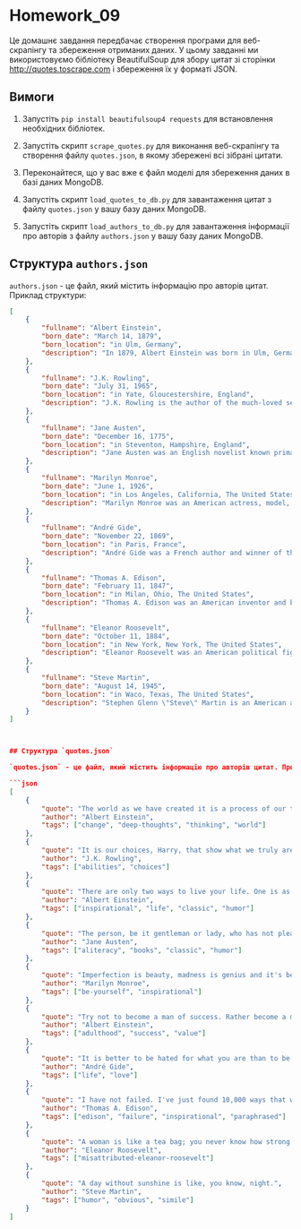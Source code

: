 # Homework_09

Це домашнє завдання передбачає створення програми для веб-скрапінгу та збереження отриманих даних. У цьому завданні ми використовуємо бібліотеку BeautifulSoup для збору цитат зі сторінки http://quotes.toscrape.com і збереження їх у форматі JSON.

## Вимоги

1. Запустіть `pip install beautifulsoup4 requests` для встановлення необхідних бібліотек.

2. Запустіть скрипт `scrape_quotes.py` для виконання веб-скрапінгу та створення файлу `quotes.json`, в якому збережені всі зібрані цитати.

3. Переконайтеся, що у вас вже є файл моделі для збереження даних в базі даних MongoDB.

4. Запустіть скрипт `load_quotes_to_db.py` для завантаження цитат з файлу `quotes.json` у вашу базу даних MongoDB.

5. Запустіть скрипт `load_authors_to_db.py` для завантаження інформації про авторів з файлу `authors.json` у вашу базу даних MongoDB.

## Структура `authors.json`

`authors.json` - це файл, який містить інформацію про авторів цитат. Приклад структури:

```json
[
    {
        "fullname": "Albert Einstein",
        "born_date": "March 14, 1879",
        "born_location": "in Ulm, Germany",
        "description": "In 1879, Albert Einstein was born in Ulm, Germany..."
    },
    {
        "fullname": "J.K. Rowling",
        "born_date": "July 31, 1965",
        "born_location": "in Yate, Gloucestershire, England",
        "description": "J.K. Rowling is the author of the much-loved series of seven Harry Potter novels..."
    },
    {
        "fullname": "Jane Austen",
        "born_date": "December 16, 1775",
        "born_location": "in Steventon, Hampshire, England",
        "description": "Jane Austen was an English novelist known primarily for her six major novels..."
    },
    {
        "fullname": "Marilyn Monroe",
        "born_date": "June 1, 1926",
        "born_location": "in Los Angeles, California, The United States",
        "description": "Marilyn Monroe was an American actress, model, and singer..."
    },
    {
        "fullname": "André Gide",
        "born_date": "November 22, 1869",
        "born_location": "in Paris, France",
        "description": "André Gide was a French author and winner of the Nobel Prize in Literature..."
    },
    {
        "fullname": "Thomas A. Edison",
        "born_date": "February 11, 1847",
        "born_location": "in Milan, Ohio, The United States",
        "description": "Thomas A. Edison was an American inventor and businessman..."
    },
    {
        "fullname": "Eleanor Roosevelt",
        "born_date": "October 11, 1884",
        "born_location": "in New York, New York, The United States",
        "description": "Eleanor Roosevelt was an American political figure, diplomat, and activist..."
    },
    {
        "fullname": "Steve Martin",
        "born_date": "August 14, 1945",
        "born_location": "in Waco, Texas, The United States",
        "description": "Stephen Glenn \"Steve\" Martin is an American actor, comedian, writer, playwright, producer, musician, and composer..."
    }
]



## Структура `quotes.json`

`quotes.json` - це файл, який містить інформацію про авторів цитат. Приклад структури:

```json
[
    {
        "quote": "The world as we have created it is a process of our thinking. It cannot be changed without changing our thinking.",
        "author": "Albert Einstein",
        "tags": ["change", "deep-thoughts", "thinking", "world"]
    },
    {
        "quote": "It is our choices, Harry, that show what we truly are, far more than our abilities.",
        "author": "J.K. Rowling",
        "tags": ["abilities", "choices"]
    },
    {
        "quote": "There are only two ways to live your life. One is as though nothing is a miracle. The other is as though everything is a miracle.",
        "author": "Albert Einstein",
        "tags": ["inspirational", "life", "classic", "humor"]
    },
    {
        "quote": "The person, be it gentleman or lady, who has not pleasure in a good novel, must be intolerably stupid.",
        "author": "Jane Austen",
        "tags": ["aliteracy", "books", "classic", "humor"]
    },
    {
        "quote": "Imperfection is beauty, madness is genius and it's better to be absolutely ridiculous than absolutely boring.",
        "author": "Marilyn Monroe",
        "tags": ["be-yourself", "inspirational"]
    },
    {
        "quote": "Try not to become a man of success. Rather become a man of value.",
        "author": "Albert Einstein",
        "tags": ["adulthood", "success", "value"]
    },
    {
        "quote": "It is better to be hated for what you are than to be loved for what you are not.",
        "author": "André Gide",
        "tags": ["life", "love"]
    },
    {
        "quote": "I have not failed. I've just found 10,000 ways that won't work.",
        "author": "Thomas A. Edison",
        "tags": ["edison", "failure", "inspirational", "paraphrased"]
    },
    {
        "quote": "A woman is like a tea bag; you never know how strong it is until it's in hot water.",
        "author": "Eleanor Roosevelt",
        "tags": ["misattributed-eleanor-roosevelt"]
    },
    {
        "quote": "A day without sunshine is like, you know, night.",
        "author": "Steve Martin",
        "tags": ["humor", "obvious", "simile"]
    }
]


